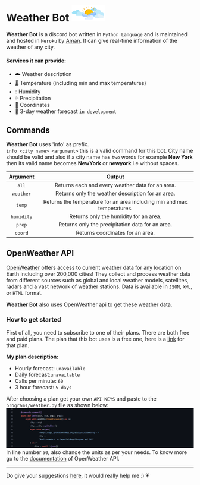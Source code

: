 # Weather Bot <img src="images/weather.png" alt="an image showing clouds" width=90px>  
**Weather Bot** is a discord bot written in `Python Language` and is maintained and hosted in `Heroku` by <a href="https://www.instagram.com/iam__amansingh/">Aman</a>. It can give real-time information of the weather of any city. 

#### Services it can provide:
- ☁️ Weather description
- 🌡️ Temperature (including min and max temperatures)
- 💧 Humidity
- 💦 Precipitation
- 📌 Coordinates
- 📝 3-day weather forecast `in development`

## Commands
**Weather Bot** uses 'info' as prefix.<br>
`info <city name> <argument>` this is a valid command for this bot. City name should be valid and also if a city name has `two` words for example __New York__ then its valid name becomes __NewYork__ or __newyork__ i.e without spaces.

|    Argument |                      Output                                                |
|:------------:|:-------------------------------------------------------------------------:|
|    `all`     | Returns each and every weather data for an area.                          |
|    `weather` | Returns only the weather description for an area.                         |
|    `temp`    | Returns the temperature for an area including min and max temperatures.    |
|    `humidity`| Returns only the humidity for an area.                                    |
|    `prep`    | Returns only the precipitation data for an area.                          |
|    `coord`   | Returns coordinates for an area.                                          |

## OpenWeather API
<a href="https://openweathermap.org/api">OpenWeather</a> offers access to current weather data for any location on Earth including over 200,000 cities! They collect and process weather data from different sources such as global and local weather models, satellites, radars and a vast network of weather stations. Data is available in `JSON`, `XML`, or `HTML` format.

**Weather Bot** also uses OpenWeather api to get these weather data.  

### How to get started
First of all, you need to subscribe to one of their plans. There are both free and paid plans. The plan that this bot uses is a free one, here is a <a href="https://openweathermap.org/price">link</a> for that plan.

**My plan description:**
- Hourly forecast: `unavailable` 
- Daily forecast:`unavailable`
- Calls per minute: `60`
- 3 hour forecast: `5 days`

After choosing a plan get your own `API KEYS` and paste to the `programs/weather.py` file as shown below: <br>
<img src="images/api_keys.png" alt="an image showing where to paste API KEYS"> <br>
In line number `50`, also change the units as per your needs.
To know more go to the <a href="https://openweathermap.org/current">documentation</a> of OpenWeather API.
<hr>
Do give your suggestions <a href="mailto:haaamansingh007@gmail.com">here</a>, it would really help me :) 💗
